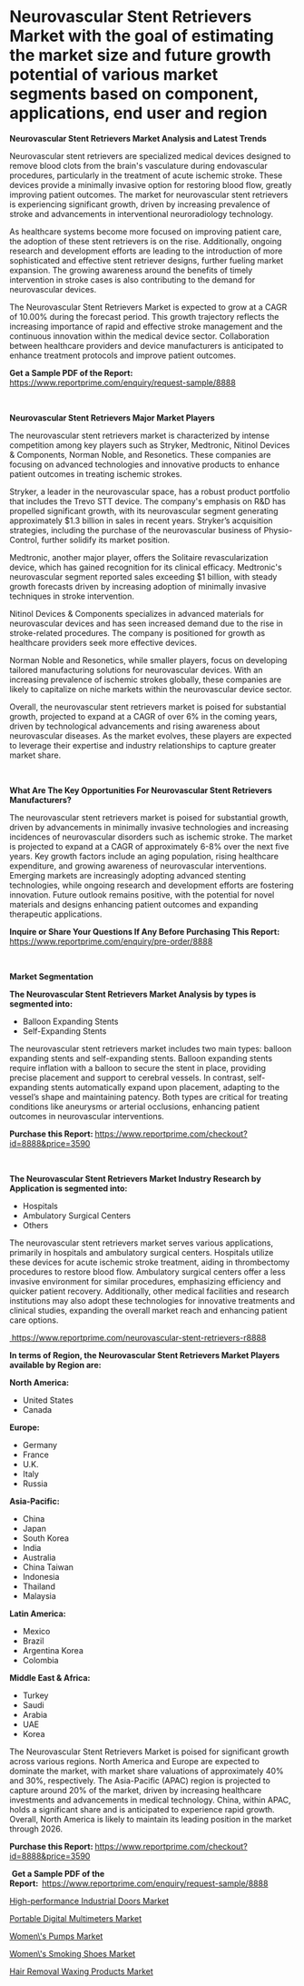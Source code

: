 <p><h1>Neurovascular Stent Retrievers Market with the goal of estimating the market size and future growth potential of various market segments based on component, applications, end user and region</h1></p><p><strong>Neurovascular Stent Retrievers Market Analysis and Latest Trends</strong></p>
<p><p>Neurovascular stent retrievers are specialized medical devices designed to remove blood clots from the brain's vasculature during endovascular procedures, particularly in the treatment of acute ischemic stroke. These devices provide a minimally invasive option for restoring blood flow, greatly improving patient outcomes. The market for neurovascular stent retrievers is experiencing significant growth, driven by increasing prevalence of stroke and advancements in interventional neuroradiology technology. </p><p>As healthcare systems become more focused on improving patient care, the adoption of these stent retrievers is on the rise. Additionally, ongoing research and development efforts are leading to the introduction of more sophisticated and effective stent retriever designs, further fueling market expansion. The growing awareness around the benefits of timely intervention in stroke cases is also contributing to the demand for neurovascular devices.</p><p>The Neurovascular Stent Retrievers Market is expected to grow at a CAGR of 10.00% during the forecast period. This growth trajectory reflects the increasing importance of rapid and effective stroke management and the continuous innovation within the medical device sector. Collaboration between healthcare providers and device manufacturers is anticipated to enhance treatment protocols and improve patient outcomes.</p></p>
<p><strong>Get a Sample PDF of the Report:&nbsp;</strong> <a href="https://www.reportprime.com/enquiry/request-sample/8888">https://www.reportprime.com/enquiry/request-sample/8888</a></p>
<p>&nbsp;</p>
<p><strong>Neurovascular Stent Retrievers Major Market Players</strong></p>
<p><p>The neurovascular stent retrievers market is characterized by intense competition among key players such as Stryker, Medtronic, Nitinol Devices & Components, Norman Noble, and Resonetics. These companies are focusing on advanced technologies and innovative products to enhance patient outcomes in treating ischemic strokes.</p><p>Stryker, a leader in the neurovascular space, has a robust product portfolio that includes the Trevo STT device. The company's emphasis on R&D has propelled significant growth, with its neurovascular segment generating approximately $1.3 billion in sales in recent years. Stryker’s acquisition strategies, including the purchase of the neurovascular business of Physio-Control, further solidify its market position.</p><p>Medtronic, another major player, offers the Solitaire revascularization device, which has gained recognition for its clinical efficacy. Medtronic's neurovascular segment reported sales exceeding $1 billion, with steady growth forecasts driven by increasing adoption of minimally invasive techniques in stroke intervention.</p><p>Nitinol Devices & Components specializes in advanced materials for neurovascular devices and has seen increased demand due to the rise in stroke-related procedures. The company is positioned for growth as healthcare providers seek more effective devices.</p><p>Norman Noble and Resonetics, while smaller players, focus on developing tailored manufacturing solutions for neurovascular devices. With an increasing prevalence of ischemic strokes globally, these companies are likely to capitalize on niche markets within the neurovascular device sector.</p><p>Overall, the neurovascular stent retrievers market is poised for substantial growth, projected to expand at a CAGR of over 6% in the coming years, driven by technological advancements and rising awareness about neurovascular diseases. As the market evolves, these players are expected to leverage their expertise and industry relationships to capture greater market share.</p></p>
<p>&nbsp;</p>
<p><strong>What Are The Key Opportunities For Neurovascular Stent Retrievers Manufacturers?</strong></p>
<p><p>The neurovascular stent retrievers market is poised for substantial growth, driven by advancements in minimally invasive technologies and increasing incidences of neurovascular disorders such as ischemic stroke. The market is projected to expand at a CAGR of approximately 6-8% over the next five years. Key growth factors include an aging population, rising healthcare expenditure, and growing awareness of neurovascular interventions. Emerging markets are increasingly adopting advanced stenting technologies, while ongoing research and development efforts are fostering innovation. Future outlook remains positive, with the potential for novel materials and designs enhancing patient outcomes and expanding therapeutic applications.</p></p>
<p><strong>Inquire or Share Your Questions If Any Before Purchasing This Report:</strong> <a href="https://www.reportprime.com/enquiry/pre-order/8888">https://www.reportprime.com/enquiry/pre-order/8888</a></p>
<p>&nbsp;</p>
<p><strong>Market Segmentation</strong></p>
<p><strong>The Neurovascular Stent Retrievers Market Analysis by types is segmented into:</strong></p>
<p><ul><li>Balloon Expanding Stents</li><li>Self-Expanding Stents</li></ul></p>
<p><p>The neurovascular stent retrievers market includes two main types: balloon expanding stents and self-expanding stents. Balloon expanding stents require inflation with a balloon to secure the stent in place, providing precise placement and support to cerebral vessels. In contrast, self-expanding stents automatically expand upon placement, adapting to the vessel’s shape and maintaining patency. Both types are critical for treating conditions like aneurysms or arterial occlusions, enhancing patient outcomes in neurovascular interventions.</p></p>
<p><strong>Purchase this Report:&nbsp;</strong><a href="https://www.reportprime.com/checkout?id=8888&price=3590">https://www.reportprime.com/checkout?id=8888&price=3590</a></p>
<p>&nbsp;</p>
<p><strong>The Neurovascular Stent Retrievers Market Industry Research by Application is segmented into:</strong></p>
<p><ul><li>Hospitals</li><li>Ambulatory Surgical Centers</li><li>Others</li></ul></p>
<p><p>The neurovascular stent retrievers market serves various applications, primarily in hospitals and ambulatory surgical centers. Hospitals utilize these devices for acute ischemic stroke treatment, aiding in thrombectomy procedures to restore blood flow. Ambulatory surgical centers offer a less invasive environment for similar procedures, emphasizing efficiency and quicker patient recovery. Additionally, other medical facilities and research institutions may also adopt these technologies for innovative treatments and clinical studies, expanding the overall market reach and enhancing patient care options.</p></p>
<p><a href="https://www.reportprime.com/neurovascular-stent-retrievers-r8888">&nbsp;https://www.reportprime.com/neurovascular-stent-retrievers-r8888</a></p>
<p><strong>In terms of Region, the Neurovascular Stent Retrievers Market Players available by Region are:</strong></p>
<p>
    <p> <strong> North America: </strong>
        <ul>
            <li>United States</li>
            <li>Canada</li>
        </ul>
        </p> 
    <p> <strong> Europe: </strong>
        <ul>
            <li>Germany</li>
            <li>France</li>
            <li>U.K.</li>
            <li>Italy</li>
            <li>Russia</li>
        </ul>
        </p> 
    <p> <strong> Asia-Pacific: </strong>
        <ul>
            <li>China</li>
            <li>Japan</li>
            <li>South Korea</li>
            <li>India</li>
            <li>Australia</li>
            <li>China Taiwan</li>
            <li>Indonesia</li>
            <li>Thailand</li>
            <li>Malaysia</li>
        </ul>
        </p> 
    <p> <strong> Latin America: </strong>
        <ul>
            <li>Mexico</li>
            <li>Brazil</li>
            <li>Argentina Korea</li>
            <li>Colombia</li>
        </ul>
        </p> 
    <p> <strong> Middle East & Africa: </strong>
        <ul>
            <li>Turkey</li>
            <li>Saudi</li>
            <li>Arabia</li>
            <li>UAE</li>
            <li>Korea</li>
        </ul>
    </p>
    </p>
<p><p>The Neurovascular Stent Retrievers Market is poised for significant growth across various regions. North America and Europe are expected to dominate the market, with market share valuations of approximately 40% and 30%, respectively. The Asia-Pacific (APAC) region is projected to capture around 20% of the market, driven by increasing healthcare investments and advancements in medical technology. China, within APAC, holds a significant share and is anticipated to experience rapid growth. Overall, North America is likely to maintain its leading position in the market through 2026.</p></p>
<p><strong>Purchase this Report: </strong><a href="https://www.reportprime.com/checkout?id=8888&price=3590">https://www.reportprime.com/checkout?id=8888&price=3590</a></p>
<p>&nbsp;<strong>Get a Sample PDF of the Report:&nbsp;&nbsp;</strong><a href="https://www.reportprime.com/enquiry/request-sample/8888">https://www.reportprime.com/enquiry/request-sample/8888</a></p>
<p><strong></strong></p>
<p><p><a href="https://issuu.com/reportprime-2/docs/high-performance-industrial-doors-m_4b21a93775c13f">High-performance Industrial Doors Market</a></p><p><a href="https://issuu.com/reportprime-2/docs/portable-digital-multimeters-market_ee089a1b889143">Portable Digital Multimeters Market</a></p><p><a href="https://medium.com/@anthony.gray09986/this-women-s-pumps-market-research-report-evaluates-the-key-market-trends-drivers-and-d81ee3d6172d">Women\'s Pumps Market</a></p><p><a href="https://medium.com/@anthony.gray09986/the-market-study-covers-the-women-s-smoking-shoes-market-across-various-segments-d54fa4006bbb">Women\'s Smoking Shoes Market</a></p><p><a href="https://www.linkedin.com/pulse/global-hair-removal-waxing-products-market-sector-types-applications-ibywc?trackingId=bFt%2FGH%2BNTiSXH%2FLtjX6sxQ%3D%3D">Hair Removal Waxing Products Market</a></p></p>